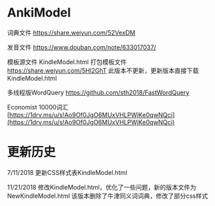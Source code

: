 # AnkiModel


词典文件 https://share.weiyun.com/52VexDM


发音文件 https://www.douban.com/note/633017037/


模板源文件  KindleModel.html   打包模板文件  https://share.weiyun.com/5Hl2GhT   此版本不更新，更新版本直接下载KindleModel.html


多线程版WordQuery   https://github.com/sth2018/FastWordQuery


Economist 10000词汇 [https://1drv.ms/u/s!Ao9Of0JgO6MUxVHLPWjKe0qwNQci](https://1drv.ms/u/s!Ao9Of0JgO6MUxVHLPWjKe0qwNQci)


# 更新历史


7/11/2018   更新CSS样式表KindleModel.html

11/21/2018   修改KindleModel.html，优化了一些问题，新的版本文件为NewKindleModel.html
             该版本删除了牛津同义词词典，修改了部分css样式
